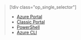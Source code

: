 > [!div class="op_single_selector"]
> * [Azure Portal](../articles/virtual-network/virtual-networks-create-vnet-classic-pportal.md)
> * [Classic Portal](../articles/virtual-network/virtual-networks-create-vnet-classic-portal.md)
> * [PowerShell](../articles/virtual-network/virtual-networks-create-vnet-classic-netcfg-ps.md)
> * [Azure CLI](../articles/virtual-network/virtual-networks-create-vnet-classic-cli.md)
> 
> 

